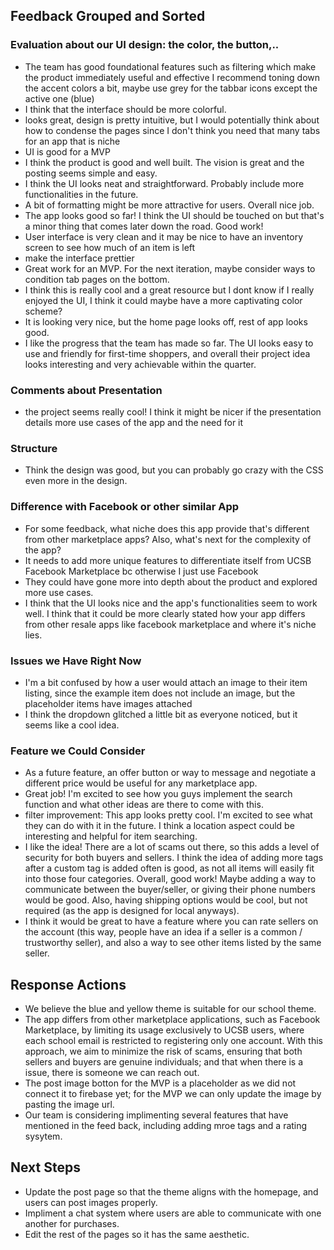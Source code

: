 ## Feedback Grouped and Sorted
### Evaluation about our UI design: the color, the button,..
- The team has good foundational features such as filtering which make the product immediately useful and effective
I recommend toning down the accent colors a bit, maybe use grey for the tabbar icons except the active one (blue)
- I think that the interface should be more colorful.
- looks great, design is pretty intuitive, but I would potentially think about how to condense the pages since I don't think you need that many tabs for an app that is niche
- UI is good for a MVP
- I think the product is good and well built. The vision is great and the posting seems simple and easy.
- I think the UI looks neat and straightforward. Probably include more functionalities in the future.
- A bit of formatting might be more attractive for users. Overall nice job.
- The app looks good so far! I think the UI should be touched on but that's a minor thing that comes later down the road. Good work!
- User interface is very clean and it may be nice to have an inventory screen to see how much of an item is left
- make the interface prettier
- Great work for an MVP. For the next iteration, maybe consider ways to condition tab pages on the bottom.
- I think this is really cool and a great resource but I dont know if I really enjoyed the UI, I think it could maybe have a more captivating color scheme?
- It is looking very nice, but the home page looks off, rest of app looks good.
- I like the progress that the team has made so far. The UI looks easy to use and friendly for first-time shoppers, and overall their project idea looks interesting and very achievable within the quarter.

### Comments about Presentation
- the project seems really cool! I think it might be nicer if the presentation details more use cases of the app and the need for it

### Structure
- Think the design was good, but you can probably go crazy with the CSS even more in the design.

### Difference with Facebook or other similar App
- For some feedback, what niche does this app provide that's different from other marketplace apps? Also, what's next for the complexity of the app?
- It needs to add more unique features to differentiate itself from UCSB Facebook Marketplace bc otherwise I just use Facebook
- They could have gone more into depth about the product and explored more use cases.
- I think that the UI looks nice and the app's functionalities seem to work well. I think that it could be more clearly stated how your app differs from other resale apps like facebook marketplace and where it's niche lies.
  
### Issues we Have Right Now
- I'm a bit confused by how a user would attach an image to their item listing, since the example item does not include an image, but the placeholder items have images attached
- I think the dropdown glitched a little bit as everyone noticed, but it seems like a cool idea.
  
### Feature we Could Consider
- As a future feature, an offer button or way to message and negotiate a different price would be useful for any marketplace app. 
- Great job! I'm excited to see how you guys implement the search function and what other ideas are there to come with this.
- filter improvement: This app looks pretty cool. I'm excited to see what they can do with it in the future. I think a location aspect could be interesting and helpful for item searching.
- I like the idea! There are a lot of scams out there, so this adds a level of security for both buyers and sellers. I think the idea of adding more tags after a custom tag is added often is good, as not all items will easily fit into those four categories. Overall, good work! Maybe adding a way to communicate between the buyer/seller, or giving their phone numbers would be good. Also, having shipping options would be cool, but not required (as the app is designed for local anyways).
- I think it would be great to have a feature where you can rate sellers on the account (this way, people have an idea if a seller is a common / trustworthy seller), and also a way to see other items listed by the same seller.

## Response Actions
- We believe the blue and yellow theme is suitable for our school theme.
- The app differs from other marketplace applications, such as Facebook Marketplace, by limiting its usage exclusively to UCSB users, where each school email is restricted to registering only one account. With this approach, we aim to minimize the risk of scams, ensuring that both sellers and buyers are genuine individuals; and that when there is a issue, there is someone we can reach out.
- The post image botton for the MVP is a placeholder as we did not connect it to firebase yet; for the MVP we can only update the image by pasting the image url.
- Our team is considering implimenting several features that have mentioned in the feed back, including adding mroe tags and a rating sysytem. 
## Next Steps
- Update the post page so that the theme aligns with the homepage, and users can post images properly.
- Impliment a chat system where users are able to communicate with one another for purchases.
- Edit the rest of the pages so it has the same aesthetic. 

